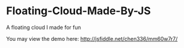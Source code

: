 # Floating-Cloud-Made-By-JS
A floating cloud I made for fun

You may view the demo here: http://jsfiddle.net/chen336/mm60w7r7/
